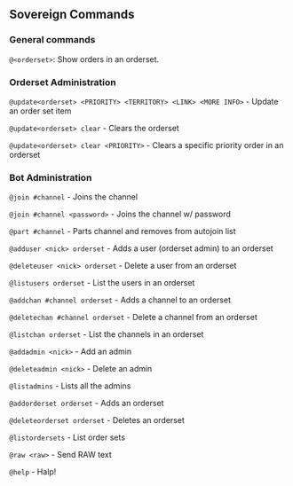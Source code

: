 Sovereign Commands
------------------

### General commands

`@<orderset>`: Show orders in an orderset.

### Orderset Administration

`@update<orderset> <PRIORITY> <TERRITORY> <LINK> <MORE INFO>` - Update an order set item

`@update<orderset> clear` - Clears the orderset

`@update<orderset> clear <PRIORITY>` - Clears a specific priority order in an orderset

### Bot Administration

`@join #channel` - Joins the channel

`@join #channel <password>` - Joins the channel w/ password

`@part #channel` - Parts channel and removes from autojoin list

`@adduser <nick> orderset` - Adds a user (orderset admin) to an orderset

`@deleteuser <nick> orderset` - Delete a user from an orderset

`@listusers orderset` - List the users in an orderset

`@addchan #channel orderset` - Adds a channel to an orderset

`@deletechan #channel orderset` - Delete a channel from an orderset

`@listchan orderset` - List the channels in an orderset

`@addadmin <nick>` - Add an admin

`@deleteadmin <nick>` - Delete an admin

`@listadmins` - Lists all the admins

`@addorderset orderset` - Adds an orderset

`@deleteorderset orderset` - Deletes an orderset

`@listordersets` - List order sets

`@raw <raw>` - Send RAW text

`@help` - Halp!